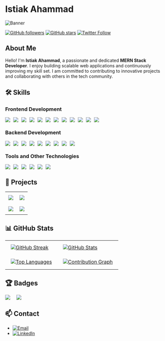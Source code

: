 
# Istiak Ahammad

![Banner](https://i.imghippo.com/files/evofc1725613949.png)

[![GitHub followers](https://img.shields.io/github/followers/mhistiak3?style=social)](https://github.com/mhistiak3)
[![GitHub stars](https://img.shields.io/github/stars/mhistiak3?style=social)](https://github.com/mhistiak3)
[![Twitter Follow](https://img.shields.io/twitter/follow/Mdistiak?style=social)](https://x.com/Mdistia59400077)

## About Me

Hello! I'm **Istiak Ahammad**, a passionate and dedicated **MERN Stack Developer**. I enjoy building scalable web applications and continuously improving my skill set. I am committed to contributing to innovative projects and collaborating with others in the tech community.

## 🛠️ Skills

### Frontend Development

<div style="display: flex; flex-wrap: wrap; gap: 10px;">
  <img src="https://img.shields.io/badge/-HTML5-E34F26?logo=html5&logoColor=white&style=for-the-badge">
  <img src="https://img.shields.io/badge/-CSS3-1572B6?logo=css3&logoColor=white&style=for-the-badge">
  <img src="https://img.shields.io/badge/-Tailwind%20CSS-38B2AC?logo=tailwind-css&logoColor=white&style=for-the-badge">
  <img src="https://img.shields.io/badge/-ShadCN-000000?logo=react&logoColor=white&style=for-the-badge">
  <img src="https://img.shields.io/badge/-Bootstrap%20CSS-7952B3?logo=bootstrap&logoColor=white&style=for-the-badge">
  <img src="https://img.shields.io/badge/-JavaScript-F7DF1E?logo=javascript&logoColor=black&style=for-the-badge">
  <img src="https://img.shields.io/badge/-React-61DAFB?logo=react&logoColor=black&style=for-the-badge">
  <img src="https://img.shields.io/badge/-Next.js-000000?logo=next.js&logoColor=white&style=for-the-badge">
  <img src="https://img.shields.io/badge/-Redux-764ABC?logo=redux&logoColor=white&style=for-the-badge">
  <img src="https://img.shields.io/badge/-Formik-E10098?logo=formik&logoColor=white&style=for-the-badge">
  <img src="https://img.shields.io/badge/-React%20Hook%20Form-EC1C24?logo=react-hook-form&logoColor=white&style=for-the-badge">
  <img src="https://img.shields.io/badge/-Yup-F7DF1E?logo=yup&logoColor=black&style=for-the-badge">
</div>

### Backend Development

<div style="display: flex; flex-wrap: wrap; gap: 10px;">
  <img src="https://img.shields.io/badge/-Node.js-339933?logo=node.js&logoColor=white&style=for-the-badge">
  <img src="https://img.shields.io/badge/-Express.js-000000?logo=express&logoColor=white&style=for-the-badge">
  <img src="https://img.shields.io/badge/-MongoDB-47A248?logo=mongodb&logoColor=white&style=for-the-badge">
  <img src="https://img.shields.io/badge/-Mongoose-800000?logo=mongoose&logoColor=white&style=for-the-badge">
  <img src="https://img.shields.io/badge/-GraphQL-E10098?logo=graphql&logoColor=white&style=for-the-badge">
  <img src="https://img.shields.io/badge/-RESTful%20APIs-0052CC?logo=api&logoColor=white&style=for-the-badge">
  <img src="https://img.shields.io/badge/-Firebase-FFCA28?logo=firebase&logoColor=black&style=for-the-badge">
  <img src="https://img.shields.io/badge/-Supabase-3ECF8E?logo=supabase&logoColor=white&style=for-the-badge">
  <img src="https://img.shields.io/badge/-Appwrite-F02E65?logo=appwrite&logoColor=white&style=for-the-badge">
</div>

### Tools and Other Technologies

<div style="display: flex; flex-wrap: wrap; gap: 10px;">
  <img src="https://img.shields.io/badge/-Git-F05032?logo=git&logoColor=white&style=for-the-badge">
  <img src="https://img.shields.io/badge/-GitHub-181717?logo=github&logoColor=white&style=for-the-badge">
  <img src="https://img.shields.io/badge/-Docker-2496ED?logo=docker&logoColor=white&style=for-the-badge">
  <img src="https://img.shields.io/badge/-TypeScript-3178C6?logo=typescript&logoColor=white&style=for-the-badge">
  <img src="https://img.shields.io/badge/-Jest-C21325?logo=jest&logoColor=white&style=for-the-badge">
  <img src="https://img.shields.io/badge/-Gemini%20AI-6A0DAD?logo=ai&logoColor=white&style=for-the-badge">
</div>

## 🚀 Projects

<table>
  <tr>
    <td style="padding: 10px;">
      <a href="https://github.com/mhistiak3/MindScribe">
        <img src="https://github-readme-stats.vercel.app/api/pin/?username=mhistiak3&repo=MindScribe&theme=radical" />
      </a>
    </td>
    <td style="padding: 10px;">
      <a href="https://github.com/mhistiak3/private-chat-application">
        <img src="https://github-readme-stats.vercel.app/api/pin/?username=mhistiak3&repo=private-chat-application&theme=radical" />
      </a>
    </td>
  </tr>
  <tr>
    <td style="padding: 10px;">
      <a href="https://github.com/mhistiak3/nifty-notes-taking-app">
        <img src="https://github-readme-stats.vercel.app/api/pin/?username=mhistiak3&repo=nifty-notes-taking-app&theme=radical" />
      </a>
    </td>
    <td style="padding: 10px;">
      <a href="https://github.com/mhistiak3/JustFly">
        <img src="https://github-readme-stats.vercel.app/api/pin/?username=mhistiak3&repo=JustFly&theme=radical" />
      </a>
    </td>
  </tr>
</table>



## 📊 GitHub Stats

<table>
  <tr>
    <td>
      <div style="padding: 10px;">
        <a href="https://github.com/mhistiak3">
          <img src="https://github-readme-streak-stats.herokuapp.com/?user=mhistiak3&theme=radical" alt="GitHub Streak" />
        </a>
      </div>
    </td>
    <td>
      <div style="padding: 10px;">
        <a href="https://github.com/mhistiak3">
          <img src="https://github-readme-stats.vercel.app/api?username=mhistiak3&show_icons=true&theme=radical" alt="GitHub Stats" />
        </a>
      </div>
    </td>
  </tr>
  <tr>
    <td>
      <div style="padding: 10px;">
        <a href="https://github.com/mhistiak3">
          <img src="https://github-readme-stats.vercel.app/api/top-langs/?username=mhistiak3&layout=compact&theme=radical" alt="Top Languages" />
        </a>
      </div>
    </td>
    <td>
      <div style="padding: 10px;">
        <a href="https://github.com/mhistiak3">
          <img src="https://github-profile-summary-cards.vercel.app/api/cards/profile-details?username=mhistiak3&theme=radical" alt="Contribution Graph" />
        </a>
      </div>
    </td>
  </tr>
</table>




## 🏆 Badges

<div style="display: flex; flex-wrap: wrap; gap: 20px;">
  <img src="https://img.shields.io/github/issues/mhistiak3/mhistiak3?logo=github&style=flat">
  <img src="https://img.shields.io/github/issues-pr/mhistiak3/mhistiak3?logo=github&style=flat">
</div>

## 📫 Contact

- [![Email](https://img.shields.io/badge/-Email-D14836?logo=gmail&logoColor=white&style=flat)](mailto:mhistiak2@gmail.com)
- [![LinkedIn](https://img.shields.io/badge/-LinkedIn-0077B5?logo=linkedin&logoColor=white&style=flat)](https://linkedin.com/in/istiakahammad)


